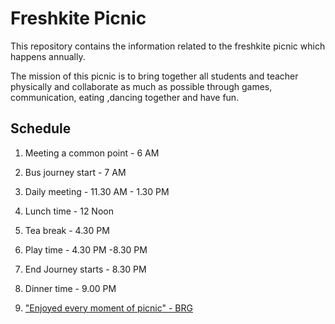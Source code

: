 # Freshkite Picnic

This repository contains the information related to the freshkite picnic
which happens annually.

The mission of this picnic is to bring together all students and teacher physically
and collaborate as much as possible through games, communication, eating ,dancing together
and have fun.

## Schedule

1. Meeting a common point - 6 AM
2. Bus journey start      - 7 AM
3. Daily meeting          - 11.30 AM - 1.30 PM
4. Lunch time             - 12 Noon
5. Tea break              - 4.30 PM
6. Play time              - 4.30 PM -8.30 PM
7. End Journey starts     - 8.30 PM
8. Dinner time            - 9.00 PM

1. ["Enjoyed every moment of picnic" - BRG](./stories/brg.md)
